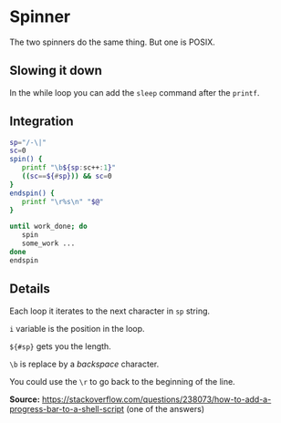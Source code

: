 # Spinner
The two spinners do the same thing. But one is POSIX.

## Slowing it down
In the while loop you can add the `sleep` command after the `printf`.

## Integration
```bash
sp="/-\|"
sc=0
spin() {
   printf "\b${sp:sc++:1}"
   ((sc==${#sp})) && sc=0
}
endspin() {
   printf "\r%s\n" "$@"
}

until work_done; do
   spin
   some_work ...
done
endspin
```

## Details
Each loop it iterates to the next character in `sp` string.

`i` variable is the position in the loop.

`${#sp}` gets you the length.

`\b` is replace by a *backspace* character.

You could use the `\r` to go back to the beginning of the line.

**Source:** https://stackoverflow.com/questions/238073/how-to-add-a-progress-bar-to-a-shell-script (one of the answers)
